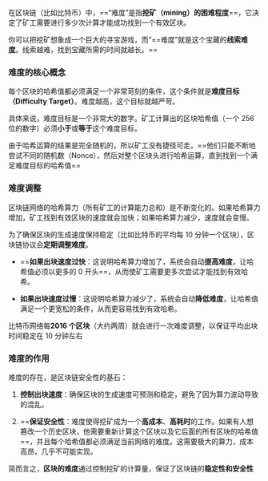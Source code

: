 在区块链（比如比特币）中，==“难度”是指**挖矿（mining）的困难程度**==，它决定了矿工需要进行多少次计算才能成功找到一个有效区块。

你可以把挖矿想象成一个巨大的寻宝游戏，而“==难度”就是这个宝藏的**线索难度**。线索越难，找到宝藏所需的时间就越长。==

### 难度的核心概念

每个区块的哈希值都必须满足一个非常苛刻的条件，这个条件就是**难度目标（Difficulty Target）**。难度越高，这个目标就越严苛。

具体来说，难度目标是一个非常大的数字。矿工计算出的区块哈希值（一个 256 位的数字）必须**小于**或**等于**这个难度目标。

由于哈希运算的结果是完全随机的，所以矿工没有捷径可走。==他们只能不断地尝试不同的随机数（Nonce），然后对整个区块头进行哈希运算，直到找到一个满足难度目标的哈希值==

### 难度调整

区块链网络的哈希算力（所有矿工的计算能力总和）是不断变化的。如果哈希算力增加，矿工找到有效区块的速度就会加快；如果哈希算力减少，速度就会变慢。

为了确保区块的生成速度保持稳定（比如比特币的平均每 10 分钟一个区块），区块链协议会**定期调整难度**。

- ==**如果出块速度过快**：这说明哈希算力增加了，系统会自动**提高难度**，让哈希值必须以更多的 0 开头==，从而使矿工需要更多次尝试才能找到有效哈希。
    
- **如果出块速度过慢**：这说明哈希算力减少了，系统会自动**降低难度**，让哈希值满足一个更宽松的条件，从而更容易找到有效哈希。
    

比特币网络每**2016 个区块**（大约两周）就会进行一次难度调整，以保证平均出块时间稳定在 10 分钟左右

### 难度的作用

难度的存在，是区块链安全性的基石：

1. **控制出块速度**：确保区块的生成速度可预测和稳定，避免了因为算力波动导致的混乱。
    
2. ==**保证安全性**：难度使得挖矿成为一个**高成本**、**高耗时**的工作。如果有人想篡改一个历史区块，他需要重新计算这个区块以及它后面的所有区块的哈希值==，并且每个哈希值都必须满足当前网络的难度。这需要极大的算力，成本高昂，几乎不可能实现。
    

简而言之，**区块的难度**通过控制挖矿的计算量，保证了区块链的**稳定性和安全性**
